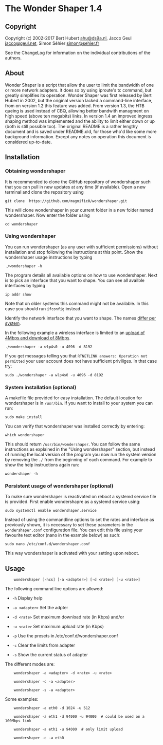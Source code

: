 The Wonder Shaper 1.4
==============

Copyright
-------------

Copyright (c) 2002-2017 Bert Hubert <ahu@ds9a.nl>, Jacco Geul <jacco@geul.net>, Simon Séhier <simon@sehier.fr>

See the ChangeLog for information on the individual contributions of the authors.

About
--------------

Wonder Shaper is a script that allow the user to limit the bandwidth of one or more network adapters. It does so by using iproute's tc command, but greatly simplifies its operation. Wonder Shaper was first released by Bert Hubert in 2002, but the original version lacked a command-line interface, from on version 1.2 this feature was added. From version 1.3, the HTB queing is used instead of CBQ, allowing better bandwith managment on high speed (above ten megabits) links. In version 1.4 an improved ingress shaping method was implemented and the ability to limit either down or up (both is still possible too). The original README is a rather lengthy document and is saved under README.old, for those who'd like some more background information. Except any notes on operation this document is considered up-to-date.

Installation
--------------

### Obtaining wondershaper

It is recommended to clone the GitHub repository of wondershaper such that you can pull in new updates at any time (if available). Open a new terminal and clone the repository using

    git clone  https://github.com/magnific0/wondershaper.git

This will clone wondershaper in your current folder in a new folder named wondershaper. Now enter the folder using

    cd wondershaper
    
### Using wondershaper
    
You can run wondershaper (as any user with sufficient permissions) without installation and stop following the instructions at this point. Show the wondershaper usage instructions by typing

    ./wondershaper -h
    
The program details all available options on how to use wondershaper. Next is to pick an interface that you want to shape. You can see all availble interfaces by typing

    ip addr show
    
Note that on older systems this command might not be available. In this case you should run ```ifconfig``` instead.

Identify the network interface that you want to shape. The names [differ per system](https://www.freedesktop.org/wiki/Software/systemd/PredictableNetworkInterfaceNames/).

In the following example a wireless interface is limited to an [upload of 4Mbps and download of 8Mbps](http://whatsabyte.com/).

    ./wondershaper -a wlp4s0 -u 4096 -d 8192

If you get messages telling you that ```RTNETLINK answers: Operation not permitted``` your user account does not have sufficient priviliges. In that case try:

    sudo ./wondershaper -a wlp4s0 -u 4096 -d 8192
    
### System installation (optional)

A makefile file provided for easy installation. The default location for wondershaper is in ```/usr/bin```. If you want to install to your system you can run:

    sudo make install
        
You can verify that wondershaper was installed correctly by entering:

    which wondershaper
    
This should return ```/usr/bin/wondershaper```. You can follow the same instructions as explained in the "Using wondershaper" section, but instead of running the local version of the program you now run the system version by removing the ```./``` from the beginning of each command. For example to show the help instructions again run:

    wondershaper -h

### Persistent usage of wondershaper (optional)

To make sure wondershaper is reactivated on reboot a systemd service file is provided. First enable wondershapre as a systemd service using:

    sudo systemctl enable wondershaper.service 
 
Instead of using the commandline options to set the rates and interface as previously shown, it is necessary to set these parameters in the ```wondershaper.conf``` configuration file. You can edit this file using your favourite text editor (nano in the example below) as such:

    sudo nano /etc/conf.d/wondershaper.conf
    
This way wondershaper is activated with your setting upon reboot.

Usage
--------------

        wondershaper [-hcs] [-a <adapter>] [-d <rate>] [-u <rate>]

The following command line options are allowed:

- `-h` Display help

- `-a <adapter>` Set the adpter

- `-d <rate>` Set maximum download rate (in Kbps) and/or

- `-u <rate>` Set maximum upload rate (in Kbps)

- `-p` Use the presets in /etc/conf.d/wondershaper.conf

- `-c` Clear the limits from adapter

- `-s` Show the current status of adapter

The different modes are:

        wondershaper -a <adapter> -d <rate> -u <rate>

        wondershaper -c -a <adapter>

        wondershaper -s -a <adapter>

Some examples:

        wondershaper -a eth0 -d 1024 -u 512

        wondershaper -a eth1 -d 94000 -u 94000  # could be used on a 100Mbps link

        wondershaper -a eth1 -u 94000  # only limit upload

        wondershaper -c -a eth0
